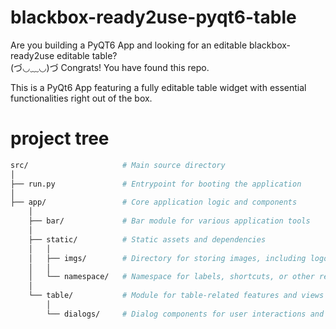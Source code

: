 # blackbox-ready2use-pyqt6-table

Are you building a PyQT6 App and looking for an editable blackbox-ready2use editable table?  
(づ◡﹏◡)づ Congrats! You have found this repo.

This is a PyQt6 App featuring a fully editable table widget with essential functionalities right out of the box.


# project tree

```bash
src/                     # Main source directory
│
├── run.py               # Entrypoint for booting the application  
│
├── app/                 # Core application logic and components  
    │
    ├── bar/             # Bar module for various application tools
    │
    ├── static/          # Static assets and dependencies  
    │   │
    │   ├── imgs/        # Directory for storing images, including logos and icons  
    │   │
    │   └── namespace/   # Namespace for labels, shortcuts, or other reusable elements  
    │
    └── table/           # Module for table-related features and views  
        │
        └── dialogs/     # Dialog components for user interactions and prompts  
```
